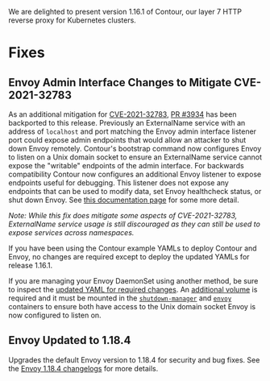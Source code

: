 We are delighted to present version 1.16.1 of Contour, our layer 7 HTTP reverse proxy for Kubernetes clusters.

# Fixes

## Envoy Admin Interface Changes to Mitigate CVE-2021-32783

As an additional mitigation for [CVE-2021-32783](https://github.com/projectsesame/sesame/security/advisories/GHSA-5ph6-qq5x-7jwc), [PR #3934](https://github.com/projectsesame/sesame/pull/3934) has been backported to this release. Previously an ExternalName service with an address of `localhost` and port matching the Envoy admin interface listener port could expose admin endpoints that would allow an attacker to shut down Envoy remotely. Contour's bootstrap command now configures Envoy to listen on a Unix domain socket to ensure an ExternalName service cannot expose the "writable" endpoints of the admin interface. For backwards compatibility Contour now configures an additional Envoy listener to expose endpoints useful for debugging. This listener does not expose any endpoints that can be used to modify data, set Envoy healthcheck status, or shut down Envoy. See [this documentation page](https://projectcontour.io/docs/v1.16.1/troubleshooting/envoy-admin-interface/) for some more detail.

*Note: While this fix does mitigate some aspects of CVE-2021-32783, ExternalName service usage is still discouraged as they can still be used to expose services across namespaces.*

If you have been using the Contour example YAMLs to deploy Contour and Envoy, no changes are required except to deploy the updated YAMLs for release 1.16.1.

If you are managing your Envoy DaemonSet using another method, be sure to inspect the [updated YAML for required changes](https://github.com/projectsesame/sesame/blob/v1.16.1/examples/contour/03-envoy.yaml). An [additional volume](https://github.com/projectsesame/sesame/blob/v1.16.1/examples/contour/03-envoy.yaml#L134-L135) is required and it must be mounted in the [`shutdown-manager`](https://github.com/projectsesame/sesame/blob/v1.16.1/examples/contour/03-envoy.yaml#L48-L50) and [`envoy`](https://github.com/projectsesame/sesame/blob/v1.16.1/examples/contour/03-envoy.yaml#L95-L96) containers to ensure both have access to the Unix domain socket Envoy is now configured to listen on.

## Envoy Updated to 1.18.4

Upgrades the default Envoy version to 1.18.4 for security and bug fixes. See the [Envoy 1.18.4 changelogs](https://www.envoyproxy.io/docs/envoy/v1.18.4/version_history/current) for more details.
